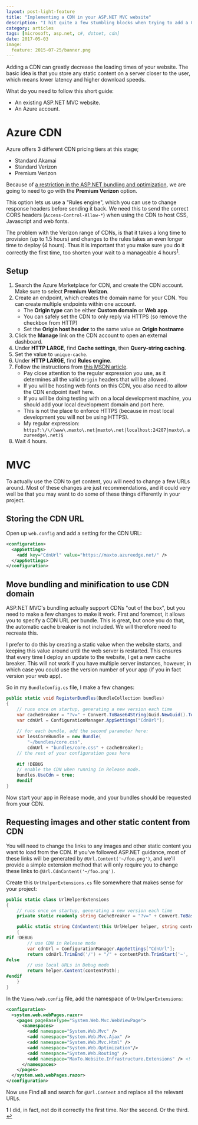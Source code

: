 ```yaml
---
layout: post-light-feature
title: "Implementing a CDN in your ASP.NET MVC website"
description: "I hit quite a few stumbling blocks when trying to add a CDN to MaxTo.net. Learn from my mistakes here."
category: articles
tags: [microsoft, asp.net, c#, dotnet, cdn]
date: 2017-05-03
image: 
  feature: 2015-07-25/banner.png
---
```


Adding a CDN can greatly decrease the loading times of your website. The basic idea is that you store any static content on a server closer to the user, which means lower latency and higher download speeds.

What do you need to follow this short guide:

- An existing ASP.NET MVC website.
- An Azure account.

# Azure CDN

Azure offers 3 different CDN pricing tiers at this stage;

- Standard Akamai
- Standard Verizon
- Premium Verizon

Because of [a restriction in the ASP.NET bundling and optimization](https://feedback.azure.com/forums/169397-cdn/suggestions/6275266-cdn-support-vary-origin-header), we are going to need to go with the **Premium Verizon** option.

This option lets us use a "Rules engine", which you can use to change response headers before sending it back. We need this to send the correct CORS headers (`Access-Control-Allow-*`) when using the CDN to host CSS, Javascript and web fonts.

The problem with the Verizon range of CDNs, is that it takes a long time to provision (up to 1.5 hours) and changes to the rules takes an even longer time to deploy (4 hours). Thus it is important that you make sure you do it correctly the first time, too shorten your wait to a manageable 4 hours<sup id="a1">[1](#f1)</sup>.

## Setup

1. Search the Azure Marketplace for CDN, and create the CDN account. Make sure to select **Premium Verizon**.
2. Create an endpoint, which creates the domain name for your CDN. You can create multiple endpoints within one account.
   - The **Origin type** can be either **Custom domain** or **Web app**.
   - You can safely set the CDN to only reply via HTTPS (so remove the checkbox from HTTP)
   - Set the **Origin host header** to the same value as **Origin hostname**
3. Click the **Manage** link on the CDN account to open an external dashboard.
4. Under **HTTP LARGE**, find **Cache settings**, then **Query-string caching**.
5. Set the value to `unique-cache`.
6. Under **HTTP LARGE**, find **Rules engine**.
7. Follow the instructions from [this MSDN article](https://docs.microsoft.com/en-us/azure/cdn/cdn-cors). 
   - Pay close attention to the regular expression you use, as it determines all the valid `Origin` headers that will be allowed. 
   - If you will be hosting web fonts on this CDN, you also need to allow the CDN endpoint itself here. 
   - If you will be doing testing with on a local development machine, you should add your local development domain and port here.
   - This is not the place to enforce HTTPS (because in most local development you will not be using HTTPS). 
   - My regular expression: `https?:\/\/(www\.maxto\.net|maxto\.net|localhost:24207|maxto\.azureedge\.net)$`
8. Wait 4 hours.

# MVC

To actually use the CDN to get content, you will need to change a few URLs around. Most of these changes are just recommendations, and it could very well be that you may want to do some of these things differently in your project.

## Storing the CDN URL 

Open up `web.config` and add a setting for the CDN URL:

```xml
<configuration>
  <appSettings>
    <add key="CdnUrl" value="https://maxto.azureedge.net/" />
  </appSettings>
</configuration>
```

## Move bundling and minification to use CDN domain

ASP.NET MVC's bundling actually support CDNs "out of the box", but you need to make a few changes to make it work. First and foremost, it allows you to specify a CDN URL per bundle. This is great, but once you do that, the automatic cache breaker is not included. We will therefore need to recreate this.

I prefer to do this by creating a static value when the website starts, and keeping this value around until the web server is restarted. This ensures that every time I deploy an update to the website, I get a new cache breaker. This will not work if you have multiple server instances, however, in which case you could use the version number of your app (if you in fact version your web app).

So in my `BundleConfig.cs` file, I make a few changes:

```cs
public static void RegisterBundles(BundleCollection bundles)
{
    // runs once on startup, generating a new version each time
    var cacheBreaker = "?v=" + Convert.ToBase64String(Guid.NewGuid().ToByteArray());
    var cdnUrl = ConfigurationManager.AppSettings["CdnUrl"];
    
    // for each bundle, add the second parameter here:
    var lessCoreBundle = new Bundle(
        "~/bundles/core.css", 
        cdnUrl + "bundles/core.css" + cacheBreaker);
    // the rest of your configuration goes here
    
    #if !DEBUG
    // enable the CDN when running in Release mode.
    bundles.UseCdn = true;
    #endif
}
```

Now start your app in Release mode, and your bundles should be requested from your CDN.

## Requesting images and other static content from CDN

You will need to change the links to any images and other static content you want to load from the CDN. If you've followed ASP.NET guidance, most of these links will be generated by `@Url.Content('~/foo.png')`, and we'll provide a simple extension method that will only require you to change these links to `@Url.CdnContent('~/foo.png')`.

Create this `UrlHelperExtensions.cs` file somewhere that makes sense for your project:

```cs
public static class UrlHelperExtensions
{
    // runs once on startup, generating a new version each time
    private static readonly string CacheBreaker = "?v=" + Convert.ToBase64String(Guid.NewGuid().ToByteArray());

    public static string CdnContent(this UrlHelper helper, string contentPath)
    {
#if !DEBUG
        // use CDN in Release mode
        var cdnUrl = ConfigurationManager.AppSettings["CdnUrl"];
        return cdnUrl.TrimEnd('/') + "/" + contentPath.TrimStart('~', '/') + CacheBreaker;
#else
        // use local URLs in Debug mode
        return helper.Content(contentPath);
#endif
    }
}
```

In the `Views/web.config` file, add the namespace of `UrlHelperExtensions`:

```xml
<configuration>
  <system.web.webPages.razor>
    <pages pageBaseType="System.Web.Mvc.WebViewPage">
      <namespaces>
        <add namespace="System.Web.Mvc" />
        <add namespace="System.Web.Mvc.Ajax" />
        <add namespace="System.Web.Mvc.Html" />
        <add namespace="System.Web.Optimization"/>
        <add namespace="System.Web.Routing" />
        <add namespace="MaxTo.Website.Infrastructure.Extensions" /> <!-- your namespace goes here -->
      </namespaces>
    </pages>
  </system.web.webPages.razor>
</configuration>
```

Now use Find all and search for `@Url.Content` and replace all the relevant URLs.

<b id="f1">1</b> I did, in fact, not do it correctly the first time. Nor the second. Or the third. [↩](#a1)
